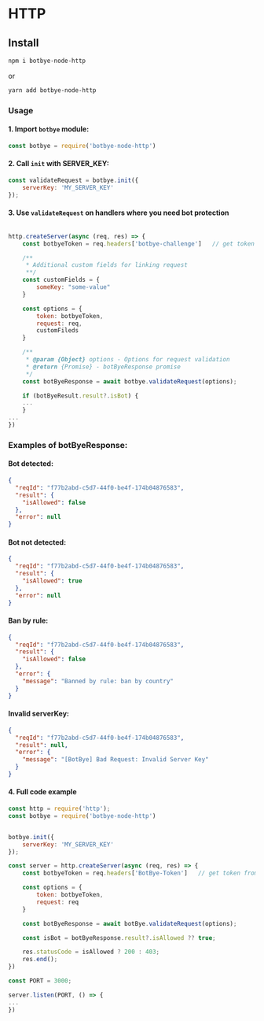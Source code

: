 # HTTP

## Install

```bash
npm i botbye-node-http
```

or

```bash
yarn add botbye-node-http
```

### Usage

#### 1. Import `botbye` module:

```javascript
const botbye = require('botbye-node-http')
```

#### 2. Call `init` with SERVER_KEY:

```javascript
const validateRequest = botbye.init({
    serverKey: 'MY_SERVER_KEY'
});
```

#### 3. Use `validateRequest` on handlers where you need bot protection

```javascript

http.createServer(async (req, res) => {
    const botbyeToken = req.headers['botbye-challenge']   // get token from header or any place you store it

    /**
     * Additional custom fields for linking request
     **/
    const customFields = {
        someKey: "some-value"
    }

    const options = {
        token: botbyeToken,
        request: req,
        customFileds
    }

    /**
     * @param {Object} options - Options for request validation
     * @return {Promise} - botByeResponse promise
     */
    const botByeResponse = await botbye.validateRequest(options);

    if (botByeResult.result?.isBot) {
    ...
    }
...
})

```

### Examples of botByeResponse:

#### Bot detected:

```json
{
  "reqId": "f77b2abd-c5d7-44f0-be4f-174b04876583",
  "result": {
    "isAllowed": false
  },
  "error": null
}
```

#### Bot not detected:

```json
{
  "reqId": "f77b2abd-c5d7-44f0-be4f-174b04876583",
  "result": {
    "isAllowed": true
  },
  "error": null
}
```

#### Ban by rule:

```json
{
  "reqId": "f77b2abd-c5d7-44f0-be4f-174b04876583",
  "result": {
    "isAllowed": false
  },
  "error": {
    "message": "Banned by rule: ban by country"
  }
}
```

#### Invalid serverKey:

```json
{
  "reqId": "f77b2abd-c5d7-44f0-be4f-174b04876583",
  "result": null,
  "error": {
    "message": "[BotBye] Bad Request: Invalid Server Key"
  }
}
```

#### 4. Full code example

```javascript
const http = require('http');
const botbye = require('botbye-node-http')


botbye.init({
    serverKey: 'MY_SERVER_KEY'
});

const server = http.createServer(async (req, res) => {
    const botbyeToken = req.headers['BotBye-Token']   // get token from header or any place you store it

    const options = {
        token: botbyeToken,
        request: req
    }

    const botByeResponse = await botBye.validateRequest(options);

    const isBot = botByeResponse.result?.isAllowed ?? true;

    res.statusCode = isAllowed ? 200 : 403;
    res.end();
})

const PORT = 3000;

server.listen(PORT, () => {
...
})


```
